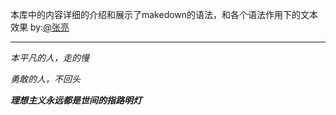 本库中的内容详细的介绍和展示了makedown的语法，和各个语法作用下的文本效果
by:[@张亮](1950482839@qq.com)
___
_本平凡的人，走的慢_

_勇敢的人，不回头_

***理想主义永远都是世间的指路明灯***


